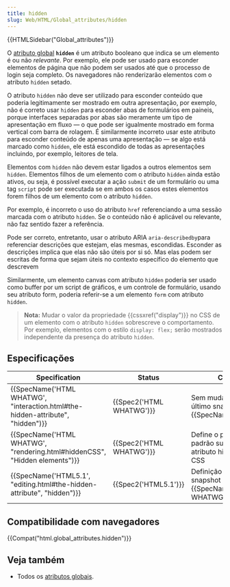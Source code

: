 ```yaml
---
title: hidden
slug: Web/HTML/Global_attributes/hidden
---
```


{{HTMLSidebar("Global_attributes")}}

O [atributo global](/pt-BR/docs/Web/HTML/Global_attributes) **`hidden`** é um atributo booleano que indica se um elemento é ou não _relevante_. Por exemplo, ele pode ser usado para esconder elementos de página que não podem ser usados até que o processo de login seja completo. Os navegadores não renderizarão elementos com o atributo `hidden` setado.

O atributo `hidden` não deve ser utilizado para esconder conteúdo que poderia legitimamente ser mostrado em outra apresentação, por exemplo, não é correto usar `hidden` para esconder abas de formulários em paineis, porque interfaces separadas por abas são meramente um tipo de apresentação em fluxo — o que pode ser igualmente mostrado em forma vertical com barra de rolagem. É similarmente incorreto usar este atributo para esconder conteúdo de apenas uma apresentação — se algo está marcado como `hidden`, ele está escondido de todas as apresentações incluindo, por exemplo, leitores de tela.

Elementos com `hidden` não devem estar ligados a outros elementos sem `hidden`. Elementos filhos de um elemento com o atributo `hidden` ainda estão ativos, ou seja, é possível executar a ação `submit` de um formulário ou uma tag `script` pode ser executada se em ambos os casos estes elementos forem filhos de um elemento com o atributo `hidden`.

Por exemplo, é incorreto o uso do atributo `href` referenciando a uma sessão marcada com o atributo `hidden`. Se o conteúdo não é aplicável ou relevante, não faz sentido fazer a referência.

Pode ser correto, entretanto, usar o atributo ARIA `aria-describedby`para referenciar descrições que estejam, elas mesmas, escondidas. Esconder as descrições implica que elas não são úteis por si só. Mas elas podem ser escritas de forma que sejam úteis no contexto específico do elemento que descrevem

Similarmente, um elemento canvas com atributo `hidden` poderia ser usado como buffer por um script de gráficos, e um controle de formulário, usando seu atributo form, poderia referir-se a um elemento `form` com atributo `hidden`.

> **Nota:** Mudar o valor da propriedade {{cssxref("display")}} no CSS de um elemento com o atributo `hidden` sobrescreve o comportamento. Por exemplo, elementos com o estilo `display: flex;` serão mostrados independente da presença do atributo `hidden`.

## Especificações

| Specification                                                                  | Status                   | Comment                                                              |
| ------------------------------------------------------------------------------ | ------------------------ | -------------------------------------------------------------------- |
| {{SpecName('HTML WHATWG', "interaction.html#the-hidden-attribute", "hidden")}} | {{Spec2('HTML WHATWG')}} | Sem mudanças desde o último snapshot, {{SpecName('HTML5.1')}}        |
| {{SpecName('HTML WHATWG', "rendering.html#hiddenCSS", "Hidden elements")}}     | {{Spec2('HTML WHATWG')}} | Define o processamento padrão sugerido do atributo hidden usando CSS |
| {{SpecName('HTML5.1', "editing.html#the-hidden-attribute", "hidden")}}         | {{Spec2('HTML5.1')}}     | Definição inicial do snapshot de {{SpecName('HTML WHATWG')}}         |

## Compatibilidade com navegadores

{{Compat("html.global_attributes.hidden")}}

## Veja também

- Todos os [atributos globais](/pt-BR/docs/Web/HTML/Global_attributes).
